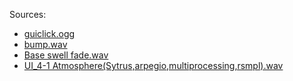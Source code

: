 Sources:
* [guiclick.ogg](https://freesound.org/people/farpro/sounds/264762/)
* [bump.wav](https://freesound.org/people/pyzaist/sounds/118649/)
* [Base swell fade.wav](https://freesound.org/people/SpeedY/sounds/62900/)
* [UI_4-1 Atmosphere(Sytrus,arpegio,multiprocessing,rsmpl).wav](https://freesound.org/people/newlocknew/sounds/515834/)